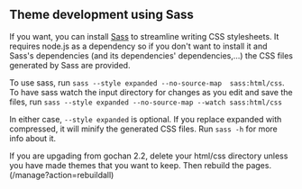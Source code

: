 ## Theme development using Sass
If you want, you can install [Sass](https://sass-lang.com/install) to streamline writing CSS stylesheets. It requires node.js as a dependency so if you don't want to install it and Sass's dependencies (and its dependencies' dependencies,...) the CSS files generated by Sass are provided.

To use sass, run `sass --style expanded --no-source-map  sass:html/css`.
To have sass watch the input directory for changes as you edit and save the files, run `sass --style expanded --no-source-map --watch sass:html/css`

In either case, `--style expanded` is optional. If you replace expanded with compressed, it will minify the generated CSS files. Run `sass -h` for more info about it.

If you are upgading from gochan 2.2, delete your html/css directory unless you have made themes that you want to keep. Then rebuild the pages. (/manage?action=rebuildall)